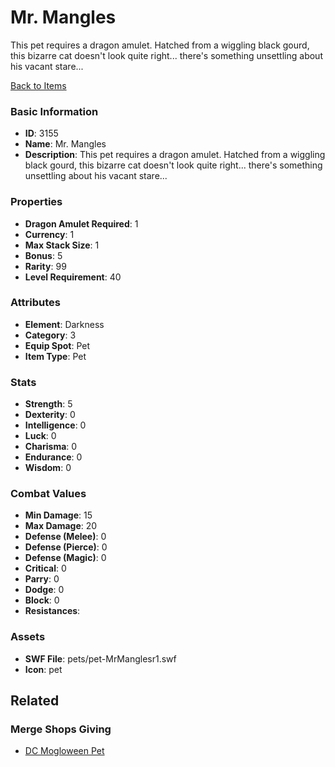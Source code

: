 # Mr. Mangles

This pet requires a dragon amulet. Hatched from a wiggling black gourd, this bizarre cat doesn't look quite right... there's something unsettling about his vacant stare...

[Back to Items](../items.md)

### Basic Information

- **ID**: 3155
- **Name**: Mr. Mangles
- **Description**: This pet requires a dragon amulet. Hatched from a wiggling black gourd, this bizarre cat doesn&#039;t look quite right... there&#039;s something unsettling about his vacant stare...

### Properties

- **Dragon Amulet Required**: 1
- **Currency**: 1
- **Max Stack Size**: 1
- **Bonus**: 5
- **Rarity**: 99
- **Level Requirement**: 40

### Attributes

- **Element**: Darkness
- **Category**: 3
- **Equip Spot**: Pet
- **Item Type**: Pet

### Stats

- **Strength**: 5
- **Dexterity**: 0
- **Intelligence**: 0
- **Luck**: 0
- **Charisma**: 0
- **Endurance**: 0
- **Wisdom**: 0

### Combat Values

- **Min Damage**: 15
- **Max Damage**: 20
- **Defense (Melee)**: 0
- **Defense (Pierce)**: 0
- **Defense (Magic)**: 0
- **Critical**: 0
- **Parry**: 0
- **Dodge**: 0
- **Block**: 0
- **Resistances**: 

### Assets

- **SWF File**: pets/pet-MrManglesr1.swf
- **Icon**: pet

## Related

### Merge Shops Giving

- [DC Mogloween Pet](../merge-shops/60-dc-mogloween-pet.md)

